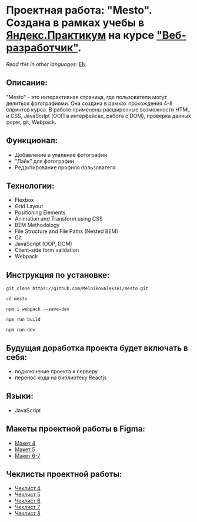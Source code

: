 # Проектная работа: "Mesto". Создана в рамках учебы в [Яндекс.Практикум](https://praktikum.yandex.ru/) на курсе ["Веб-разработчик"](https://praktikum.yandex.ru/web/). 

*Read this in other languages:* [EN](https://github.com/MelnikovAleksei/mesto/blob/master/README.EN.md) 

## Описание: 

"Mesto" - это интерактивная страница, где пользователи могут делиться фотографиями. Она создана в рамках прохождения 4-8 спринтов курса. В работе применены расширенные возможности HTML и CSS, JavaScript (ООП в интерфейсах, работа с DOM), проверка данных форм, git, Webpack. 

## Функционал: 

* Добавление и улаление фотографии 
* "Лайк" для фотографии 
* Редактирование профиля пользователя 

## Технологии: 

* Flexbox
* Grid Layout
* Positioning Elements
* Animation and Transform using CSS
* BEM Methodology
* File Structure and File Paths (Nested BEM)
* Git
* JavaScript (OOP, DOM) 
* Client-side form validation 
* Webpack


## Инструкция по установке: 

```
git clone https://github.com/MelnikovAleksei/mesto.git

cd mesto

npm i webpack --save-dev

npm run build

npm run dev
```

## Будущая доработка проекта будет включать в себя: 

* подключение проекта к серверу 
* перенос кода на библиотеку Reactjs 

## Языки:
* JavaScript

## Макеты проектной работы в Figma:
* [Макет 4](https://www.figma.com/file/SLGf16iUspCIjC05qUi1dk/YP-project-4-mesto) 
* [Макет 5](https://www.figma.com/file/n0Ho0JWLOCYiVkrboLTVJo/sprint-5-mesto) 
* [Макет 6-7](https://www.figma.com/file/qk3Axq4MZryPzGFfCnUnrP/sprint-6-mesto) 

## Чеклисты проектной работы:
* [Чеклист 4](https://code.s3.yandex.net/web-developer/checklists/new-program/checklist-4/index.html) 
* [Чеклист 5](https://code.s3.yandex.net/web-developer/checklists/new-program/checklist-5/index.html) 
* [Чеклист 6](https://code.s3.yandex.net/web-developer/checklists/new-program/checklist-6/index.html) 
* [Чеклист 7](https://code.s3.yandex.net/web-developer/checklists/new-program/checklist-7/index.html) 
* [Чеклист 8](https://code.s3.yandex.net/web-developer/checklists/new-program/checklist-8/index.html) 
